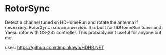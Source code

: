 # RotorSync

Detect a channel tuned on HDHomeRun and rotate the antenna if necessary.  RotorSync runs as a service.  It is built for HDHomeRun tuner and Yaesu rotor with GS-232 controller.  This probably isn't useful for anyone but me.

uses: https://github.com/timpinkawa/HDHR.NET
